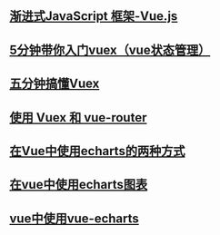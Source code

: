 ## [渐进式JavaScript 框架-Vue.js](https://cn.vuejs.org)
## [5分钟带你入门vuex（vue状态管理）](https://baijiahao.baidu.com/s?id=1618794879569468435&wfr=spider&for=pc)
## [五分钟搞懂Vuex](https://www.cnblogs.com/chinabin1993/p/9848720.html)
## [使用 Vuex 和 vue-router](https://weex.apache.org/zh/guide/advanced/use-vuex-and-vue-router.html#使用-vuex-和-vue-router)
## [在Vue中使用echarts的两种方式](https://segmentfault.com/a/1190000015453413?utm_source=tag-newest)
## [在vue中使用echarts图表](https://www.cnblogs.com/wenjunwei/p/9815290.html)
## [vue中使用vue-echarts](https://www.cnblogs.com/surui/p/8484447.html)
